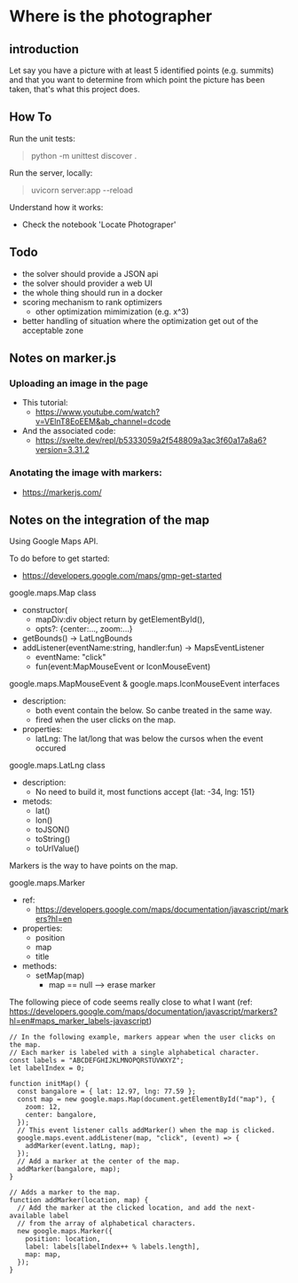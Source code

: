 # Where is the photographer


## introduction

Let say you have a picture with at least 5 identified points (e.g. summits) and that you want to determine from which point the picture has been taken, that's what this project does.


## How To

Run the unit tests:
  > python -m unittest discover .

Run the server, locally:
  > uvicorn server:app --reload

Understand how it works:
 - Check the notebook 'Locate Photograper'


## Todo

 - the solver should provide a JSON api
 - the solver should provider a web UI
 - the whole thing should run in a docker
 - scoring mechanism to rank optimizers
    - other optimization mimimization (e.g. x^3)
 - better handling of situation where the optimization get out of the acceptable zone



## Notes on marker.js

### Uploading an image in the page

 - This tutorial:
    - https://www.youtube.com/watch?v=VElnT8EoEEM&ab_channel=dcode
 - And the associated code:
    - https://svelte.dev/repl/b5333059a2f548809a3ac3f60a17a8a6?version=3.31.2

### Anotating the image with markers:

 - https://markerjs.com/


## Notes on the integration of the map

Using Google Maps API.

To do before to get started:
 - https://developers.google.com/maps/gmp-get-started

google.maps.Map class
 - constructor(
    - mapDiv:div object return by getElementById(),
    - opts?: {center:..., zoom:...}           
 - getBounds() -> LatLngBounds
 - addListener(eventName:string, handler:fun) -> MapsEventListener
    - eventName: "click"
    - fun(event:MapMouseEvent or IconMouseEvent)

google.maps.MapMouseEvent & google.maps.IconMouseEvent interfaces
 - description:
    - both event contain the below. So canbe treated in the same way.
    - fired when the user clicks on the map.
 - properties:
    - latLng: The lat/long that was below the cursos when the event occured

google.maps.LatLng class
- description:
  - No need to build it, most functions accept {lat: -34, lng: 151}
- metods:
  - lat()
  - lon()
  - toJSON()
  - toString()
  - toUrlValue()

Markers is the way to have points on the map.

google.maps.Marker
 - ref:
    - https://developers.google.com/maps/documentation/javascript/markers?hl=en
 - properties:
    - position
    - map
    - title
 - methods:
    - setMap(map)
        - map == null --> erase marker


The following piece of code seems really close to what I want (ref: https://developers.google.com/maps/documentation/javascript/markers?hl=en#maps_marker_labels-javascript)


    // In the following example, markers appear when the user clicks on the map.
    // Each marker is labeled with a single alphabetical character.
    const labels = "ABCDEFGHIJKLMNOPQRSTUVWXYZ";
    let labelIndex = 0;
    
    function initMap() {
      const bangalore = { lat: 12.97, lng: 77.59 };
      const map = new google.maps.Map(document.getElementById("map"), {
        zoom: 12,
        center: bangalore,
      });
      // This event listener calls addMarker() when the map is clicked.
      google.maps.event.addListener(map, "click", (event) => {
        addMarker(event.latLng, map);
      });
      // Add a marker at the center of the map.
      addMarker(bangalore, map);
    }
    
    // Adds a marker to the map.
    function addMarker(location, map) {
      // Add the marker at the clicked location, and add the next-available label
      // from the array of alphabetical characters.
      new google.maps.Marker({
        position: location,
        label: labels[labelIndex++ % labels.length],
        map: map,
      });
    }